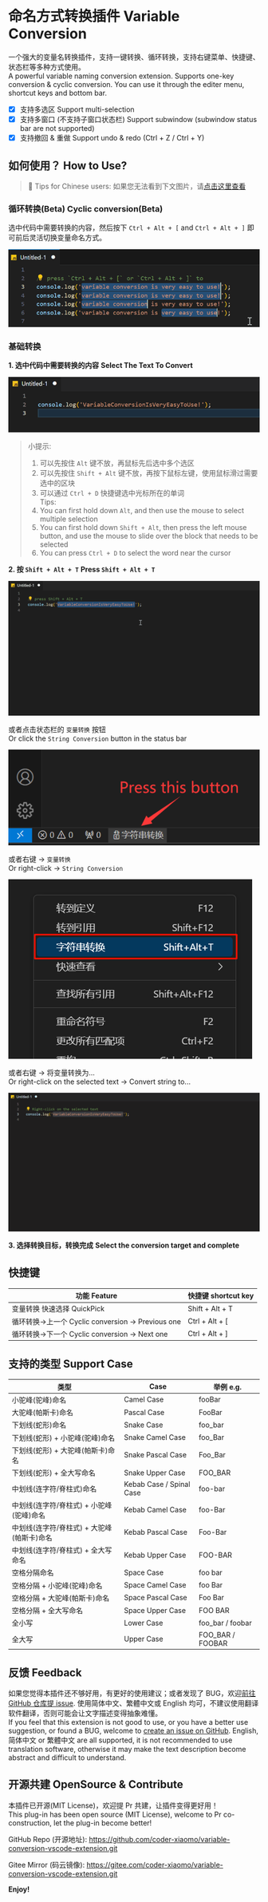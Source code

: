 # 命名方式转换插件 Variable Conversion

一个强大的变量名转换插件，支持一键转换、循环转换，支持右键菜单、快捷键、状态栏等多种方式使用。<br>
A powerful variable naming conversion extension. Supports one-key conversion & cyclic conversion. You can use it through the editer menu, shortcut keys and bottom bar.

- [x] 支持多选区 Support multi-selection
- [x] 支持多窗口 (不支持子窗口状态栏) Support subwindow  (subwindow status bar are not supported)
- [x] 支持撤回 & 重做 Support undo & redo (Ctrl + Z / Ctrl + Y)

## 如何使用？ How to Use?

> 🔭 Tips for Chinese users: 如果您无法看到下文图片，请[点击这里查看](https://gitee.com/coder-xiaomo/variable-conversion-vscode-extension/blob/main/README.md)

### 循环转换(Beta) Cyclic conversion(Beta)

选中代码中需要转换的内容，然后按下 `Ctrl + Alt + [` and `Ctrl + Alt + ]` 即可前后灵活切换变量命名方式。

![](image/cyclic-conversion.gif)

### 基础转换

**1. 选中代码中需要转换的内容** **Select The Text To Convert**

![Step1. Select The Text To Convert](image/step1-select-the-text-to-convert.gif)

> 小提示: <br>
> 1. 可以先按住 `Alt` 键不放，再鼠标先后选中多个选区 <br>
> 2. 可以先按住 `Shift + Alt` 键不放，再按下鼠标左键，使用鼠标滑过需要选中的区块 <br>
> 3. 可以通过 `Ctrl + D` 快捷键选中光标所在的单词 <br>
> Tips: <br>
> 1. You can first hold down `Alt`,  and then use the mouse to select multiple selection <br>
> 2. You can first hold down `Shift + Alt`, then press the left mouse button, and use the mouse to slide over the block that needs to be selected <br>
> 3. You can press `Ctrl + D` to select the word near the cursor <br>

**2. 按 `Shift + Alt + T`** **Press `Shift + Alt + T`**

![Step2. Press Shift + Alt + T](image/step2-press-shift-alt-t.gif)

或者点击状态栏的 `变量转换` 按钮<br>
Or click the `String Conversion` button in the status bar

![Step2. Press Status Bar Button](image/step2-press-status-bar-button.png)

或者右键 -> `变量转换`<br>
Or right-click -> `String Conversion`

![Step2. Variable conversion on the context menu](image/step2-variable-conversion-on-context-menu.png)

或者右键 -> 将变量转换为... <br>
Or right-click on the selected text -> Convert string to...

![Step2. Right-click on the selected text](image/step2-right-click-on-the-selected-text.gif)

**3. 选择转换目标，转换完成** **Select the conversion target and complete**

## 快捷键

| 功能 Feature                                     | 快捷键 shortcut key |
| ------------------------------------------------ | ------------------- |
| 变量转换 快速选择 QuickPick                      | Shift + Alt + T     |
| 循环转换→上一个 Cyclic conversion → Previous one | Ctrl + Alt + [      |
| 循环转换→下一个 Cyclic conversion → Next one     | Ctrl + Alt + ]      |



## 支持的类型 Support Case

| 类型                                       | Case                     | 举例 e.g.        |
| ------------------------------------------ | ------------------------ | ---------------- |
| 小驼峰(驼峰)命名                           | Camel Case               | fooBar           |
| 大驼峰(帕斯卡)命名                         | Pascal Case              | FooBar           |
| 下划线(蛇形)命名                           | Snake Case               | foo_bar          |
| 下划线(蛇形) + 小驼峰(驼峰)命名            | Snake Camel Case         | foo_Bar          |
| 下划线(蛇形) + 大驼峰(帕斯卡)命名          | Snake Pascal Case        | Foo_Bar          |
| 下划线(蛇形) + 全大写命名                  | Snake Upper Case         | FOO_BAR          |
| 中划线(连字符/脊柱式)命名                  | Kebab Case / Spinal Case | foo-bar          |
| 中划线(连字符/脊柱式) + 小驼峰(驼峰)命名   | Kebab Camel Case         | foo-Bar          |
| 中划线(连字符/脊柱式) + 大驼峰(帕斯卡)命名 | Kebab Pascal Case        | Foo-Bar          |
| 中划线(连字符/脊柱式) + 全大写命名         | Kebab Upper Case         | FOO-BAR          |
| 空格分隔命名                               | Space Case               | foo bar          |
| 空格分隔 + 小驼峰(驼峰)命名                | Space Camel Case         | foo Bar          |
| 空格分隔 + 大驼峰(帕斯卡)命名              | Space Pascal Case        | Foo Bar          |
| 空格分隔 + 全大写命名                      | Space Upper Case         | FOO BAR          |
| 全小写                                     | Lower Case               | foo_bar / foobar |
| 全大写                                     | Upper Case               | FOO_BAR / FOOBAR |

## 反馈 Feedback

如果您觉得本插件还不够好用，有更好的使用建议；或者发现了 BUG，欢迎[前往 GitHub 仓库提 issue](https://github.com/coder-xiaomo/variable-conversion-vscode-extension/issues). 使用简体中文、繁體中文或 English 均可，不建议使用翻译软件翻译，否则可能会让文字描述变得抽象难懂。<br>
If you feel that this extension is not good to use, or you have a better use suggestion, or found a BUG, welcome to [create an issue on GitHub](https://github.com/coder-xiaomo/variable-conversion-vscode-extension/issues). English, 简体中文 or 繁體中文 are all supported, it is not recommended to use translation software, otherwise it may make the text description become abstract and difficult to understand.

## 开源共建 OpenSource & Contribute

本插件已开源(MIT License)，欢迎提 Pr 共建，让插件变得更好用！<br>
This plug-in has been open source (MIT License), welcome to Pr co-construction, let the plug-in become better!

GitHub Repo (开源地址): https://github.com/coder-xiaomo/variable-conversion-vscode-extension.git

Gitee Mirror (码云镜像): https://gitee.com/coder-xiaomo/variable-conversion-vscode-extension.git

<!--

## Extension Settings

Include if your extension adds any VS Code settings through the `contributes.configuration` extension point.

For example:

This extension contributes the following settings:

* `myExtension.enable`: Enable/disable this extension.
* `myExtension.thing`: Set to `blah` to do something.

-->

**Enjoy!**
